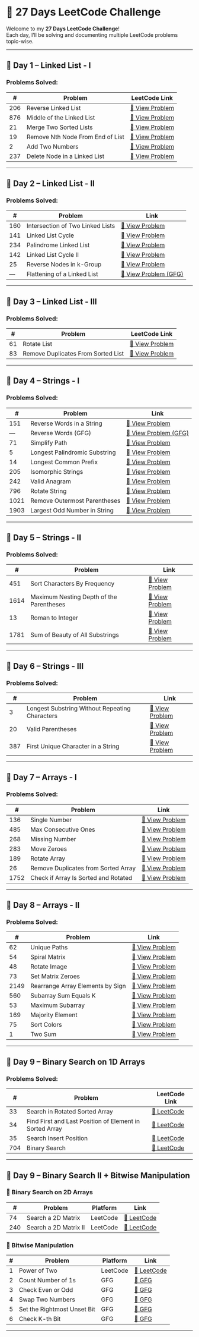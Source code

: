 # 🚀 27 Days LeetCode Challenge

Welcome to my **27 Days LeetCode Challenge**!  
Each day, I’ll be solving and documenting multiple LeetCode problems topic-wise.  

---

## 📅 **Day 1 – Linked List - I**

### Problems Solved:
| # | Problem | LeetCode Link |
|---|----------|---------------|
| 206 | Reverse Linked List | [🔗 View Problem](https://leetcode.com/problems/reverse-linked-list/) |
| 876 | Middle of the Linked List | [🔗 View Problem](https://leetcode.com/problems/middle-of-the-linked-list/) |
| 21  | Merge Two Sorted Lists | [🔗 View Problem](https://leetcode.com/problems/merge-two-sorted-lists/) |
| 19  | Remove Nth Node From End of List | [🔗 View Problem](https://leetcode.com/problems/remove-nth-node-from-end-of-list/) |
| 2   | Add Two Numbers | [🔗 View Problem](https://leetcode.com/problems/add-two-numbers/) |
| 237 | Delete Node in a Linked List | [🔗 View Problem](https://leetcode.com/problems/delete-node-in-a-linked-list/) |

---

## 📅 **Day 2 – Linked List - II**

### Problems Solved:
| # | Problem | Link |
|---|----------|------|
| 160 | Intersection of Two Linked Lists | [🔗 View Problem](https://leetcode.com/problems/intersection-of-two-linked-lists/) |
| 141 | Linked List Cycle | [🔗 View Problem](https://leetcode.com/problems/linked-list-cycle/) |
| 234 | Palindrome Linked List | [🔗 View Problem](https://leetcode.com/problems/palindrome-linked-list/) |
| 142 | Linked List Cycle II | [🔗 View Problem](https://leetcode.com/problems/linked-list-cycle-ii/) |
| 25  | Reverse Nodes in k-Group | [🔗 View Problem](https://leetcode.com/problems/reverse-nodes-in-k-group/) |
| — | Flattening of a Linked List | [🔗 View Problem (GFG)](https://www.geeksforgeeks.org/problems/flattening-a-linked-list/1) |

---

## 📅 **Day 3 – Linked List - III**

### Problems Solved:
| # | Problem | LeetCode Link |
|---|----------|---------------|
| 61 | Rotate List | [🔗 View Problem](https://leetcode.com/problems/rotate-list/) |
| 83 | Remove Duplicates From Sorted List | [🔗 View Problem](https://leetcode.com/problems/remove-duplicates-from-sorted-list/) |

---

## 📅 **Day 4 – Strings - I**

### Problems Solved:
| # | Problem | Link |
|---|----------|------|
| 151 | Reverse Words in a String | [🔗 View Problem](https://leetcode.com/problems/reverse-words-in-a-string/) |
| — | Reverse Words (GFG) | [🔗 View Problem (GFG)](https://www.geeksforgeeks.org/problems/reverse-words-in-a-given-string5459/1) |
| 71 | Simplify Path | [🔗 View Problem](https://leetcode.com/problems/simplify-path/) |
| 5 | Longest Palindromic Substring | [🔗 View Problem](https://leetcode.com/problems/longest-palindromic-substring/) |
| 14 | Longest Common Prefix | [🔗 View Problem](https://leetcode.com/problems/longest-common-prefix/) |
| 205 | Isomorphic Strings | [🔗 View Problem](https://leetcode.com/problems/isomorphic-strings/) |
| 242 | Valid Anagram | [🔗 View Problem](https://leetcode.com/problems/valid-anagram/) |
| 796 | Rotate String | [🔗 View Problem](https://leetcode.com/problems/rotate-string/) |
| 1021 | Remove Outermost Parentheses | [🔗 View Problem](https://leetcode.com/problems/remove-outermost-parentheses/) |
| 1903 | Largest Odd Number in String | [🔗 View Problem](https://leetcode.com/problems/largest-odd-number-in-string/) |


---

## 📅 **Day 5 – Strings - II**

### Problems Solved:
| # | Problem | Link |
|---|----------|------|
| 451 | Sort Characters By Frequency | [🔗 View Problem](https://leetcode.com/problems/sort-characters-by-frequency/) |
| 1614 | Maximum Nesting Depth of the Parentheses | [🔗 View Problem](https://leetcode.com/problems/maximum-nesting-depth-of-the-parentheses/) |
| 13 | Roman to Integer | [🔗 View Problem](https://leetcode.com/problems/roman-to-integer/) |
| 1781 | Sum of Beauty of All Substrings | [🔗 View Problem](https://leetcode.com/problems/sum-of-beauty-of-all-substrings/) |

---

## 📅 **Day 6 – Strings - III**

### Problems Solved:
| # | Problem | Link |
|---|----------|------|
| 3 | Longest Substring Without Repeating Characters | [🔗 View Problem](https://leetcode.com/problems/longest-substring-without-repeating-characters/) |
| 20 | Valid Parentheses | [🔗 View Problem](https://leetcode.com/problems/valid-parentheses/) |
| 387 | First Unique Character in a String | [🔗 View Problem](https://leetcode.com/problems/first-unique-character-in-a-string/) |

---

## 📅 **Day 7 – Arrays - I**

### Problems Solved:
| # | Problem | Link |
|---|----------|------|
| 136 | Single Number | [🔗 View Problem](https://leetcode.com/problems/single-number/) |
| 485 | Max Consecutive Ones | [🔗 View Problem](https://leetcode.com/problems/max-consecutive-ones/) |
| 268 | Missing Number | [🔗 View Problem](https://leetcode.com/problems/missing-number/) |
| 283 | Move Zeroes | [🔗 View Problem](https://leetcode.com/problems/move-zeroes/) |
| 189 | Rotate Array | [🔗 View Problem](https://leetcode.com/problems/rotate-array/) |
| 26 | Remove Duplicates from Sorted Array | [🔗 View Problem](https://leetcode.com/problems/remove-duplicates-from-sorted-array/) |
| 1752 | Check if Array Is Sorted and Rotated | [🔗 View Problem](https://leetcode.com/problems/check-if-array-is-sorted-and-rotated/) |

---

## 📅 **Day 8 – Arrays - II**

### Problems Solved:
| # | Problem | Link |
|---|----------|------|
| 62 | Unique Paths | [🔗 View Problem](https://leetcode.com/problems/unique-paths/) |
| 54 | Spiral Matrix | [🔗 View Problem](https://leetcode.com/problems/spiral-matrix/) |
| 48 | Rotate Image | [🔗 View Problem](https://leetcode.com/problems/rotate-image/) |
| 73 | Set Matrix Zeroes | [🔗 View Problem](https://leetcode.com/problems/set-matrix-zeroes/) |
| 2149 | Rearrange Array Elements by Sign | [🔗 View Problem](https://leetcode.com/problems/rearrange-array-elements-by-sign/) |
| 560 | Subarray Sum Equals K | [🔗 View Problem](https://leetcode.com/problems/subarray-sum-equals-k/) |
| 53 | Maximum Subarray | [🔗 View Problem](https://leetcode.com/problems/maximum-subarray/) |
| 169 | Majority Element | [🔗 View Problem](https://leetcode.com/problems/majority-element/) |
| 75 | Sort Colors | [🔗 View Problem](https://leetcode.com/problems/sort-colors/) |
| 1 | Two Sum | [🔗 View Problem](https://leetcode.com/problems/two-sum/) |

---

## 📅 **Day 9 – Binary Search on 1D Arrays**

### Problems Solved:
| # | Problem | LeetCode Link |
|---|----------|---------------|
| 33 | Search in Rotated Sorted Array | [🔗 LeetCode](https://leetcode.com/problems/search-in-rotated-sorted-array/) |
| 34 | Find First and Last Position of Element in Sorted Array | [🔗 LeetCode](https://leetcode.com/problems/find-first-and-last-position-of-element-in-sorted-array/) |
| 35 | Search Insert Position | [🔗 LeetCode](https://leetcode.com/problems/search-insert-position/) |
| 704 | Binary Search | [🔗 LeetCode](https://leetcode.com/problems/binary-search/) |

---


## 📅 **Day 9 – Binary Search II + Bitwise Manipulation**

### 🔹 Binary Search on 2D Arrays
| # | Problem | Platform | Link |
|---|----------|-----------|------|
| 74 | Search a 2D Matrix | LeetCode | [🔗 LeetCode](https://leetcode.com/problems/search-a-2d-matrix/) |
| 240 | Search a 2D Matrix II | LeetCode | [🔗 LeetCode](https://leetcode.com/problems/search-a-2d-matrix-ii/) |

### 🔹 Bitwise Manipulation
| # | Problem | Platform | Link |
|---|----------|-----------|------|
| 1 | Power of Two | LeetCode | [🔗 LeetCode](https://leetcode.com/problems/power-of-two/) |
| 2 | Count Number of 1s | GFG | [🔗 GFG](https://www.geeksforgeeks.org/problems/set-bits0143/1) |
| 3 | Check Even or Odd | GFG | [🔗 GFG](https://www.geeksforgeeks.org/problems/odd-or-even3618/1) |
| 4 | Swap Two Numbers | GFG | [🔗 GFG](https://www.geeksforgeeks.org/problems/swap-two-numbers3844/1) |
| 5 | Set the Rightmost Unset Bit | GFG | [🔗 GFG](https://www.geeksforgeeks.org/problems/set-the-rightmost-unset-bit4436/1) |
| 6 | Check K-th Bit | GFG | [🔗 GFG](https://www.geeksforgeeks.org/problems/check-whether-k-th-bit-is-set-or-not-1587115620/1) |

---











